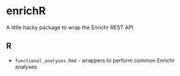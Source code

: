 # enrichR

A little hacky package to wrap the Enrichr REST API

## R

- `functional_analyses.Rmd` - wrappers to perform common Enrichr analyses
